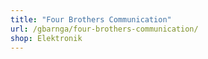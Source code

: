 ```yaml
---
title: "Four Brothers Communication"
url: /gbarnga/four-brothers-communication/
shop: Elektronik
---
```

